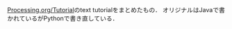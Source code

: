 [Processing.org/Tutorial](https://processing.org/tutorials)のtext tutorialをまとめたもの．
オリジナルはJavaで書かれているがPythonで書き直している．